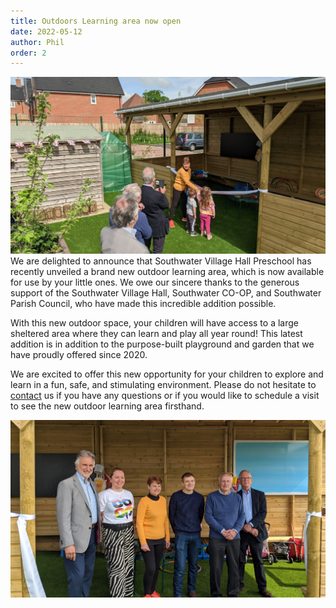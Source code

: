```yaml
---
title: Outdoors Learning area now open
date: 2022-05-12
author: Phil
order: 2
---
```


![Opening day](../../images/shelter-2.jpg)
We are delighted to announce that Southwater Village Hall Preschool has recently unveiled a brand new outdoor learning area, which is now available for use by your little ones. We owe our sincere thanks to the generous support of the Southwater Village Hall, Southwater CO-OP, and Southwater Parish Council, who have made this incredible addition possible.

With this new outdoor space, your children will have access to a large sheltered area where they can learn and play all year round! This latest addition is in addition to the purpose-built playground and garden that we have proudly offered since 2020.

We are excited to offer this new opportunity for your children to explore and learn in a fun, safe, and stimulating environment. Please do not hesitate to [contact](/contact) us if you have any questions or if you would like to schedule a visit to see the new outdoor learning area firsthand.

![Opening day](../../images/shelter-opening.jpg)